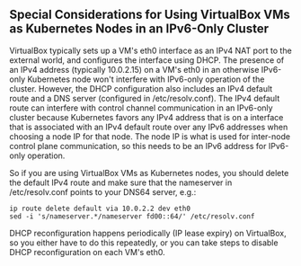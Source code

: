## Special Considerations for Using VirtualBox VMs as Kubernetes Nodes in an IPv6-Only Cluster
VirtualBox typically sets up a VM's eth0 interface as an IPv4 NAT port to the external world, and configures the interface using DHCP. The presence of an IPv4 address (typically 10.0.2.15) on a VM's eth0 in an otherwise IPv6-only Kubernetes node won't interfere with IPv6-only operation of the cluster. However, the DHCP configuration also includes an IPv4 default route and a DNS server (configured in /etc/resolv.conf). The IPv4 default route can interfere with control channel communication in an IPv6-only cluster because Kubernetes favors any IPv4 address that is on a interface that is associated with an IPv4 default route over any IPv6 addresses when choosing a node IP for that node. The node IP is what is used for inter-node control plane communication, so this needs to be an IPv6 address for IPv6-only operation.

So if you are using VirtualBox VMs as Kubernetes nodes, you should delete the default IPv4 route and make sure that the nameserver in /etc/resolv.conf points to your DNS64 server, e.g.:
```
ip route delete default via 10.0.2.2 dev eth0
sed -i 's/nameserver.*/nameserver fd00::64/' /etc/resolv.conf
```
DHCP reconfiguration happens periodically (IP lease expiry) on VirtualBox, so you either have to do this repeatedly, or you can take steps to disable DHCP reconfiguration on each VM's eth0.
